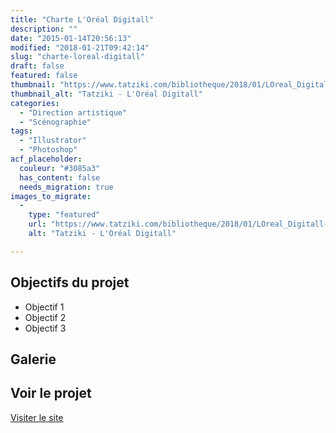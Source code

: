```yaml
---
title: "Charte L'Oréal Digitall"
description: ""
date: "2015-01-14T20:56:13"
modified: "2018-01-21T09:42:14"
slug: "charte-loreal-digitall"
draft: false
featured: false
thumbnail: "https://www.tatziki.com/bibliotheque/2018/01/LOreal_Digitall-charte.jpg"
thumbnail_alt: "Tatziki - L'Oréal Digitall"
categories:
  - "Direction artistique"
  - "Scénographie"
tags:
  - "Illustrator"
  - "Photoshop"
acf_placeholder:
  couleur: "#3085a3"
  has_content: false
  needs_migration: true
images_to_migrate:
  -
    type: "featured"
    url: "https://www.tatziki.com/bibliotheque/2018/01/LOreal_Digitall-charte.jpg"
    alt: "Tatziki - L'Oréal Digitall"

---
```


## Objectifs du projet

<!-- TODO: Ajouter les objectifs depuis ACF -->
- Objectif 1
- Objectif 2
- Objectif 3

## Galerie

<!-- TODO: Ajouter les images du projet -->

## Voir le projet

[Visiter le site](https://www.tatziki.com/charte-loreal-digitall/)
